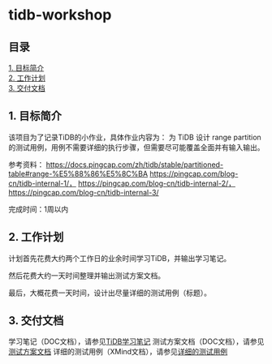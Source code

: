 # tidb-workshop

## 目录
[1. 目标简介](#1-目标简介)  
[2. 工作计划](#2-项目架构)  
[3. 交付文档](#3-交付文档)  

## 1. 目标简介
该项目为了记录TiDB的小作业，具体作业内容为：
为 TiDB 设计 range partition 的测试用例，用例不需要详细的执行步骤，但需要尽可能覆盖全面并有输入输出。

参考资料：
https://docs.pingcap.com/zh/tidb/stable/partitioned-table#range-%E5%88%86%E5%8C%BA
https://pingcap.com/blog-cn/tidb-internal-1/，
https://pingcap.com/blog-cn/tidb-internal-2/，
https://pingcap.com/blog-cn/tidb-internal-3/

完成时间：1周以内


## 2. 工作计划
计划首先花费大约两个工作日的业余时间学习TiDB，并输出学习笔记。

然后花费大约一天时间整理并输出测试方案文档。

最后，大概花费一天时间，设计出尽量详细的测试用例（标题）。

## 3. 交付文档
学习笔记（DOC文档），请参见[TiDB学习笔记](https://github.com/zhctotti10/tidb-workshop)
测试方案文档（DOC文档），请参见[测试方案文档](https://github.com/zhctotti10/tidb-workshop)
详细的测试用例（XMind文档），请参见[详细的测试用例](https://github.com/zhctotti10/tidb-workshop)